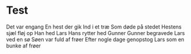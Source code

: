 # Test
Det var engang
En hest der gik
Ind i et træ
Som døde på stedet
Hestens sjæl fløj op
Han hed Lars
Hans rytter hed Gunner 
Gunner begravede Lars ved en sø
Søen var fuld af frøer
Efter nogle dage genopstog Lars som en bunke af frøer